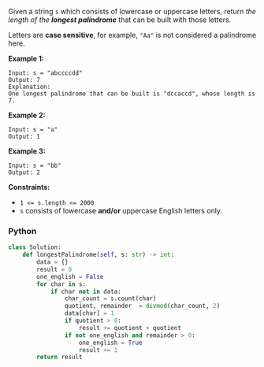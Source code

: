 Given a string  `s`  which consists of lowercase or uppercase letters, return  _the length of the  **longest palindrome**_ that can be built with those letters.

Letters are  **case sensitive**, for example, `"Aa"`  is not considered a palindrome here.

**Example 1:**
```
Input: s = "abccccdd"
Output: 7
Explanation:
One longest palindrome that can be built is "dccaccd", whose length is 7.
```

**Example 2:**
```
Input: s = "a"
Output: 1
```

**Example 3:**
```
Input: s = "bb"
Output: 2
```

**Constraints:**
-   `1 <= s.length <= 2000`
-   `s`  consists of lowercase  **and/or**  uppercase English letters only.


### Python
```python
class Solution:
    def longestPalindrome(self, s: str) -> int:
        data = {}
        result = 0
        one_english = False
        for char in s:
            if char not in data:
                char_count = s.count(char)
                quotient, remainder  = divmod(char_count, 2)
                data[char] = 1
                if quotient > 0:
                    result += quotient + quotient
                if not one_english and remainder > 0:
                    one_english = True
                    result += 1
        return result
```